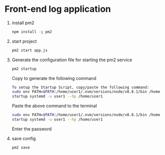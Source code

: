 # Front-end log application

1. install pm2
    
    ```bash
    npm install -g pm2
    ```
    
2. start project
    
    ```bash
    pm2 start app.js
    ```
    
3. Generate the configuration file for starting the pm2 service
    
    ```bash
    pm2 startup
    ```
    
    Copy to generate the following command
    
    ```bash
    To setup the Startup Script, copy/paste the following command:
    sudo env PATH=$PATH:/home/user1/.nvm/versions/node/v8.8.1/bin /home/user1/.nvm/versions/node/v8.8.1/lib/node_modules/pm2/bin/pm2
    startup systemd -u user1 --hp /home/user1
    ```
    
    Paste the above command to the terminal
    
    ```bash
    sudo env PATH=$PATH:/home/user1/.nvm/versions/node/v8.8.1/bin /home/user1/.nvm/versions/node/v8.8.1/lib/node_modules/pm2/bin/pm2
    startup systemd -u user1 --hp /home/user1
    ```
    
    Enter the password
    
4. save config
    
    ```bash
    pm2 save
    ```